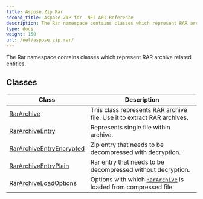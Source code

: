 ```yaml
---
title: Aspose.Zip.Rar
second_title: Aspose.ZIP for .NET API Reference
description: The Rar namespace contains classes which represent RAR archive related entities
type: docs
weight: 150
url: /net/aspose.zip.rar/
---
```

The Rar namespace contains classes which represent RAR archive related entities.

## Classes

| Class | Description |
| --- | --- |
| [RarArchive](./rararchive/) | This class represents RAR archive file. Use it to extract RAR archives. |
| [RarArchiveEntry](./rararchiveentry/) | Represents single file within archive. |
| [RarArchiveEntryEncrypted](./rararchiveentryencrypted/) | Zip entry that needs to be decompressed with decryption. |
| [RarArchiveEntryPlain](./rararchiveentryplain/) | Rar entry that needs to be decompressed without decryption. |
| [RarArchiveLoadOptions](./rararchiveloadoptions/) | Options with which [`RarArchive`](../aspose.zip.rar/rararchive/) is loaded from compressed file. |


